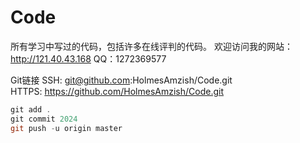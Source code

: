 # Code
所有学习中写过的代码，包括许多在线评判的代码。
欢迎访问我的网站：http://121.40.43.168
QQ：1272369577


Git链接
SSH:    git@github.com:HolmesAmzish/Code.git  
HTTPS:  https://github.com/HolmesAmzish/Code.git

```powershell
git add .
git commit 2024
git push -u origin master
```